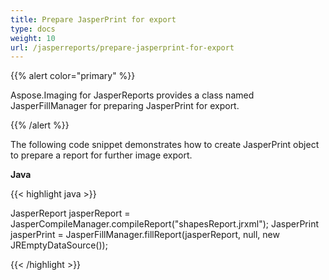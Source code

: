 ```yaml
---
title: Prepare JasperPrint for export
type: docs
weight: 10
url: /jasperreports/prepare-jasperprint-for-export
---
```


{{% alert color="primary" %}}

Aspose.Imaging for JasperReports provides a class named JasperFillManager for preparing JasperPrint for export.

{{% /alert %}}

The following code snippet demonstrates how to create JasperPrint object to prepare a report for further image export.

**Java**

{{< highlight java >}}

JasperReport jasperReport = JasperCompileManager.compileReport("shapesReport.jrxml");
JasperPrint jasperPrint = JasperFillManager.fillReport(jasperReport, null, new JREmptyDataSource());

{{< /highlight >}}
